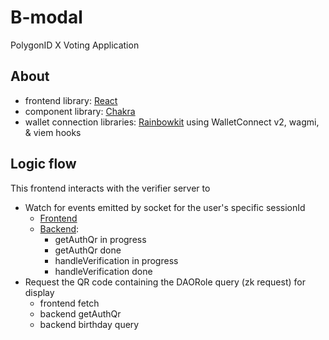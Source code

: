 # B-modal
  PolygonID X Voting Application
## About

- frontend library: [React](https://react.dev/)
- component library: [Chakra](https://chakra-ui.com/)
- wallet connection libraries: [Rainbowkit](https://www.rainbowkit.com/) using WalletConnect v2, wagmi, & viem hooks


## Logic flow

This frontend interacts with the verifier server to

- Watch for events emitted by socket for the user's specific sessionId
  - [Frontend](https://github.com/Logeshvarman/B-MODAL/blob/main/src/PolygonIDVerifier.js)
  - [Backend](https://github.com/Logeshvarman/vc-server/):
    - getAuthQr in progress
    - getAuthQr done
    - handleVerification in progress
    - handleVerification done
- Request the QR code containing the DAORole query (zk request) for display
  - frontend fetch
  - backend getAuthQr
  - backend birthday query
